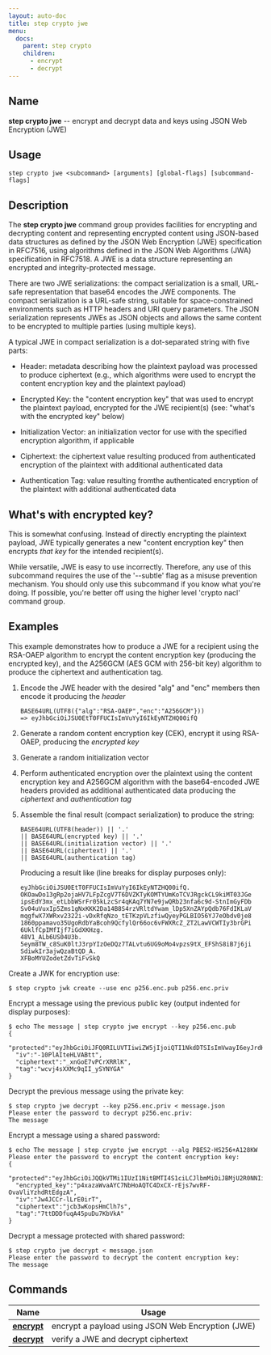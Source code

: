 ```yaml
---
layout: auto-doc
title: step crypto jwe
menu:
  docs:
    parent: step crypto
    children:
      - encrypt
      - decrypt
---
```


## Name
**step crypto jwe** -- encrypt and decrypt data and keys using JSON Web Encryption (JWE)

## Usage

```raw
step crypto jwe <subcommand> [arguments] [global-flags] [subcommand-flags]
```

## Description

The **step crypto jwe** command group provides facilities for encrypting and
decrypting content and representing encrypted content using JSON-based data
structures as defined by the JSON Web Encryption (JWE) specification in
RFC7516, using algorithms defined in the JSON Web Algorithms (JWA)
specification in RFC7518. A JWE is a data structure representing an encrypted
and integrity-protected message.

There are two JWE serializations: the compact serialization is a small, URL-
safe representation that base64 encodes the JWE components. The compact
serialization is a URL-safe string, suitable for space-constrained
environments such as HTTP headers and URI query parameters. The JSON
serialization represents JWEs as JSON objects and allows the same content to
be encrypted to multiple parties (using multiple keys).

A typical JWE in compact serialization is a dot-separated string with five
parts:

* Header: metadata describing how the plaintext payload was processed to
  produce ciphertext (e.g., which algorithms were used to encrypt the
  content encryption key and the plaintext payload)

* Encrypted Key: the "content encryption key" that was used to encrypt the
  plaintext payload, encrypted for the JWE recipient(s) (see: "what's with
  the encrypted key" below)

* Initialization Vector: an initialization vector for use with the specified
  encryption algorithm, if applicable

* Ciphertext: the ciphertext value resulting produced from authenticated
  encryption of the plaintext with additional authenticated data

* Authentication Tag: value resulting fromthe authenticated encryption of
  the plaintext with additional authenticated data

## What's with encrypted key?

This is somewhat confusing. Instead of directly encrypting the plaintext
payload, JWE typically generates a new "content encryption key" then encrypts
*that key* for the intended recipient(s).

While versatile, JWE is easy to use incorrectly. Therefore, any use of this
subcommand requires the use of the '--subtle' flag as a misuse prevention
mechanism. You should only use this subcommand if you know what you're doing.
If possible, you're better off using the higher level 'crypto nacl' command
group.

## Examples

This example demonstrates how to produce a JWE for a recipient using the
RSA-OAEP algorithm to encrypt the content encryption key (producing the
encrypted key), and the A256GCM (AES GCM with 256-bit key) algorithm to
produce the ciphertext and authentication tag.

1. Encode the JWE header with the desired "alg" and "enc" members then
   encode it producing the *header*
   ```raw
   BASE64URL(UTF8({"alg":"RSA-OAEP","enc":"A256GCM"}))
   => eyJhbGciOiJSU0EtT0FFUCIsImVuYyI6IkEyNTZHQ00ifQ
   ```

2. Generate a random content encryption key (CEK), encrypt it using
   RSA-OAEP, producing the *encrypted key*

3. Generate a random initialization vector

4. Perform authenticated encryption over the plaintext using the content
   encryption key and A256GCM algorithm with the base64-encoded JWE headers
   provided as additional authenticated data producing the *ciphertext* and
   *authentication tag*

5. Assemble the final result (compact serialization) to produce the string:
   ```raw
   BASE64URL(UTF8(header)) || '.'
   || BASE64URL(encrypted key) || '.'
   || BASE64URL(initialization vector) || '.'
   || BASE64URL(ciphertext) || '.'
   || BASE64URL(authentication tag)
   ```
   Producing a result like (line breaks for display purposes only):
   ```raw
   eyJhbGciOiJSU0EtT0FFUCIsImVuYyI6IkEyNTZHQ00ifQ.
   OKOawDo13gRp2ojaHV7LFpZcgV7T6DVZKTyKOMTYUmKoTCVJRgckCL9kiMT03JGe
   ipsEdY3mx_etLbbWSrFr05kLzcSr4qKAq7YN7e9jwQRb23nfa6c9d-StnImGyFDb
   Sv04uVuxIp5Zms1gNxKKK2Da14B8S4rzVRltdYwam_lDp5XnZAYpQdb76FdIKLaV
   mqgfwX7XWRxv2322i-vDxRfqNzo_tETKzpVLzfiwQyeyPGLBIO56YJ7eObdv0je8
   1860ppamavo35UgoRdbYaBcoh9QcfylQr66oc6vFWXRcZ_ZT2LawVCWTIy3brGPi
   6UklfCpIMfIjf7iGdXKHzg.
   48V1_ALb6US04U3b.
   5eym8TW_c8SuK0ltJ3rpYIzOeDQz7TALvtu6UG9oMo4vpzs9tX_EFShS8iB7j6ji
   SdiwkIr3ajwQzaBtQD_A.
   XFBoMYUZodetZdvTiFvSkQ
   ```

Create a JWK for encryption use:
```shell
$ step crypto jwk create --use enc p256.enc.pub p256.enc.priv
```

Encrypt a message using the previous public key (output indented for display purposes):
```shell
$ echo The message | step crypto jwe encrypt --key p256.enc.pub
{
  "protected":"eyJhbGciOiJFQ0RILUVTIiwiZW5jIjoiQTI1NkdDTSIsImVwayI6eyJrdHkiOiJFQyIsImNydiI6IlAtMjU2IiwieCI6Ii1hakZFVlZaSWNRa0RxbkhpZ0NOWU5fa29nZkhxZnRGX1N3c2ZQeXlSRUUiLCJ5IjoicGpjVnJJZHRHSVpka05HS1FETEpIdG5SLUxudUI2V3k4bHpuX3REdm9BUSJ9LCJraWQiOiJHd0tSTUdXY1pWNFE2dGZZblpjZm90N090N2hjQ0t2cUJPVWljX0JoZ0gwIn0",
  "iv":"-10PlAIteHLVABtt",
  "ciphertext":"_xnGoE7vPCrXRRlK",
  "tag":"wcvj4sXXMc9qII_ySYNYGA"
}
```

Decrypt the previous message using the private key:
```shell
$ step crypto jwe decrypt --key p256.enc.priv < message.json
Please enter the password to decrypt p256.enc.priv: 
The message
```

Encrypt a message using a shared password:
```shell
$ echo The message | step crypto jwe encrypt --alg PBES2-HS256+A128KW
Please enter the password to encrypt the content encryption key: 
{
  "protected":"eyJhbGciOiJQQkVTMi1IUzI1NitBMTI4S1ciLCJlbmMiOiJBMjU2R0NNIiwicDJjIjoxMDAwMDAsInAycyI6ImpKMnJpejJGZnhoSXVOS3JSYUJqc2cifQ",
  "encrypted_key":"p4xazaWvaAYC7NbHoAQTC4DxCX-rEjs7wvRF-OvaVliYzhdRtEdgzA",
  "iv":"Jw4JCCr-lLrE0irT",
  "ciphertext":"jcb3wKopsHmClh7s",
  "tag":"7ttDDDfuqA45puDu7KbVkA"
}
```

Decrypt a message protected with shared password:
```shell
$ step crypto jwe decrypt < message.json
Please enter the password to decrypt the content encryption key: 
The message
```

## Commands


| Name | Usage |
|---|---|
| **[encrypt](encrypt/)** | encrypt a payload using JSON Web Encryption (JWE) |
| **[decrypt](decrypt/)** | verify a JWE and decrypt ciphertext |


